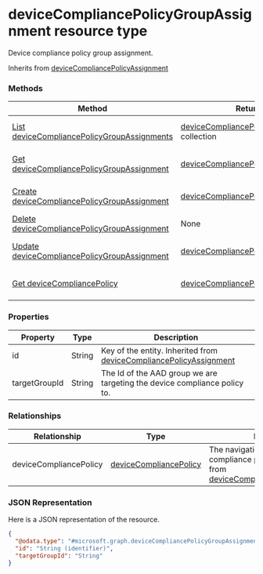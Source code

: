 # deviceCompliancePolicyGroupAssignment resource type

Device compliance policy group assignment.

Inherits from [deviceCompliancePolicyAssignment](../resources/deviceCompliancePolicyAssignment.md)

### Methods
|Method|Return Type|Description|
|---|---|---|
|[List deviceCompliancePolicyGroupAssignments](../api/deviceCompliancePolicyGroupAssignment_list.md)|[deviceCompliancePolicyGroupAssignment](../resources/deviceCompliancePolicyGroupAssignment.md) collection|List properties and relationships of the [deviceCompliancePolicyGroupAssignment](../resources/deviceCompliancePolicyGroupAssignment.md) objects.|
|[Get deviceCompliancePolicyGroupAssignment](../api/deviceCompliancePolicyGroupAssignment_get.md)|[deviceCompliancePolicyGroupAssignment](../resources/deviceCompliancePolicyGroupAssignment.md)|Read properties and relationships of the [deviceCompliancePolicyGroupAssignment](../resources/deviceCompliancePolicyGroupAssignment.md) object.|
|[Create deviceCompliancePolicyGroupAssignment](../api/deviceCompliancePolicyGroupAssignment_create.md)|[deviceCompliancePolicyGroupAssignment](../resources/deviceCompliancePolicyGroupAssignment.md)|Create a new [deviceCompliancePolicyGroupAssignment](../resources/deviceCompliancePolicyGroupAssignment.md) object.|
|[Delete deviceCompliancePolicyGroupAssignment](../api/deviceCompliancePolicyGroupAssignment_delete.md)|None|Deletes a [deviceCompliancePolicyGroupAssignment](../resources/deviceCompliancePolicyGroupAssignment.md).|
|[Update deviceCompliancePolicyGroupAssignment](../api/deviceCompliancePolicyGroupAssignment_update.md)|[deviceCompliancePolicyGroupAssignment](../resources/deviceCompliancePolicyGroupAssignment.md)|Update the properties of a [deviceCompliancePolicyGroupAssignment](../resources/deviceCompliancePolicyGroupAssignment.md) object.|
|[Get deviceCompliancePolicy](../api/deviceCompliancePolicyGroupAssignment_get_deviceCompliancePolicy.md)|[deviceCompliancePolicy](../resources/deviceCompliancePolicy.md)|Get the [deviceCompliancePolicy](../resources/deviceCompliancePolicy.md) from the deviceCompliancePolicy navigation property.|

### Properties
|Property|Type|Description|
|---|---|---|
|id|String|Key of the entity. Inherited from [deviceCompliancePolicyAssignment](../resources/deviceCompliancePolicyAssignment.md)|
|targetGroupId|String|The Id of the AAD group we are targeting the device compliance policy to.|

### Relationships
|Relationship|Type|Description|
|---|---|---|
|deviceCompliancePolicy|[deviceCompliancePolicy](../resources/deviceCompliancePolicy.md)|The navigation link to the  device compliance polic targeted. Inherited from [deviceCompliancePolicyAssignment](deviceCompliancePolicyAssignment.md)|

### JSON Representation
Here is a JSON representation of the resource.
<!-- {
  "blockType": "resource",
  "keyProperty": "id",
  "@odata.type": "microsoft.graph.deviceCompliancePolicyGroupAssignment"
}
-->
```json
{
  "@odata.type": "#microsoft.graph.deviceCompliancePolicyGroupAssignment",
  "id": "String (identifier)",
  "targetGroupId": "String"
}
```

